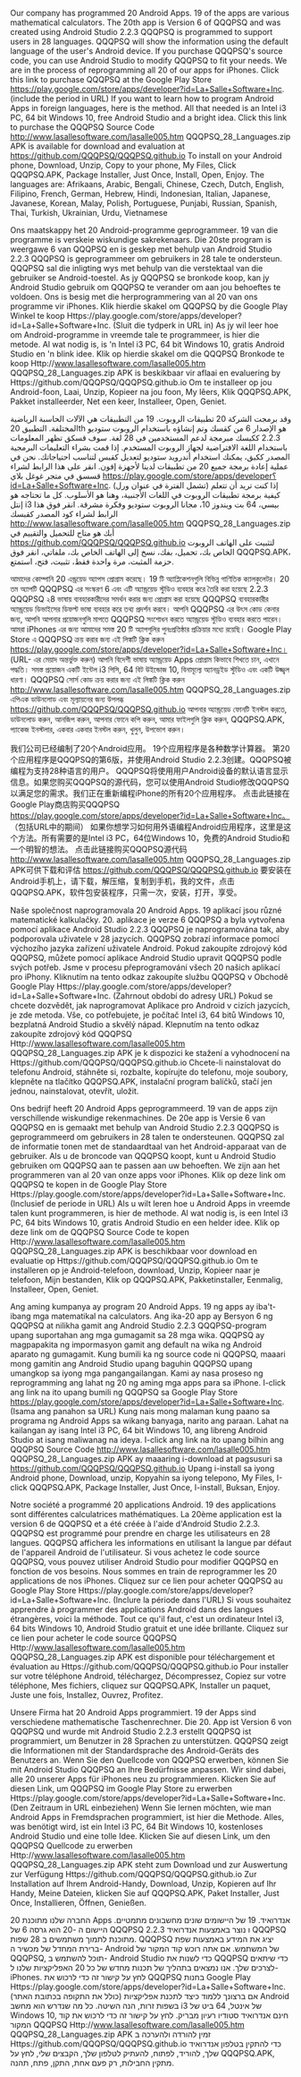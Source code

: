 Our company has programmed 20 Android Apps. 19 of the apps are various mathematical calculators.
The 20th app is Version 6 of QQQPSQ and was created using Android Studio 2.2.3 QQQPSQ is programmed to support users in 28 languages.
QQQPSQ will show the information using the default language of the user's Android device. If you purchase QQQPSQ's source code, you can use Android Studio to modify QQQPSQ to fit your needs. We are in the process of reprogramming all 20 of our apps for iPhones.
Click this link to purchase QQQPSQ at the Google Play Store 
https://play.google.com/store/apps/developer?id=La+Salle+Software+Inc. (include the period in URL)
If you want to learn how to program Android Apps in foreign languages, here is the method. All that needed is an Intel i3 PC, 64 bit Windows 10, free Android Studio and a bright idea. 
Click this link to purchase the QQQPSQ Source Code 
http://www.lasallesoftware.com/lasalle005.htm
QQQPSQ_28_Languages.zip APK is available for download and evaluation at 
https://github.com/QQQPSQ/QQQPSQ.github.io
To install on your Android phone, Download, Unzip, Copy to your phone, My Files, Click QQQPSQ.APK, Package Installer, Just Once, Install, Open, Enjoy.
The languages are: Afrikaans, Arabic, Bengali, Chinese, Czech, Dutch, English, Filipino, French, German, Hebrew, Hindi, Indonesian, Italian, Japanese, Javanese, Korean, Malay, Polish, Portuguese, Punjabi, Russian, Spanish, Thai, Turkish, Ukrainian, Urdu, Vietnamese

Ons maatskappy het 20 Android-programme geprogrammeer. 19 van die programme is verskeie wiskundige sakrekenaars.
Die 20ste program is weergawe 6 van QQQPSQ en is geskep met behulp van Android Studio 2.2.3 QQQPSQ is geprogrammeer om gebruikers in 28 tale te ondersteun.
QQQPSQ sal die inligting wys met behulp van die verstektaal van die gebruiker se Android-toestel. As jy QQQPSQ se bronkode koop, kan jy Android Studio gebruik om QQQPSQ te verander om aan jou behoeftes te voldoen. Ons is besig met die herprogrammering van al 20 van ons programme vir iPhones.
Klik hierdie skakel om QQQPSQ by die Google Play Winkel te koop
Https://play.google.com/store/apps/developer?id=La+Salle+Software+Inc. (Sluit die tydperk in URL in)
As jy wil leer hoe om Android-programme in vreemde tale te programmeer, is hier die metode. Al wat nodig is, is 'n Intel i3 PC, 64 bit Windows 10, gratis Android Studio en 'n blink idee.
Klik op hierdie skakel om die QQQPSQ Bronkode te koop
Http://www.lasallesoftware.com/lasalle005.htm
QQQPSQ_28_Languages.zip APK is beskikbaar vir aflaai en evaluering by
Https://github.com/QQQPSQ/QQQPSQ.github.io
Om te installeer op jou Android-foon, Laai, Unzip, Kopieer na jou foon, My lêers, Klik QQQPSQ.APK, Pakket installeerder, Net een keer, Installeer, Open, Geniet.

وقد برمجت الشركة 20 تطبيقات الروبوت. 19 من التطبيقات هي الآلات الحاسبة الرياضية المختلفة.
التطبيق 20th هو الإصدار 6 من كقسك وتم إنشاؤه باستخدام الروبوت ستوديو 2.2.3 ككبسك مبرمجة لدعم المستخدمين في 28 لغة.
سوف قسكق تظهر المعلومات باستخدام اللغة الافتراضية لجهاز الروبوت المستخدم. إذا قمت بشراء التعليمات البرمجية المصدر ككبق، يمكنك استخدام أندرويد ستوديو لتعديل كقبس لتناسب احتياجاتك. نحن في عملية إعادة برمجة جميع 20 من تطبيقات لدينا لأجهزة إفون.
انقر على هذا الرابط لشراء قسسق في متجر غوغل بلاي
https://play.google.com/store/apps/developer؟id=La+Salle+Software+Inc. (تشمل الفترة في عنوان ورل)
إذا كنت تريد أن تتعلم كيفية برمجة تطبيقات الروبوت في اللغات الأجنبية، وهنا هو الأسلوب. كل ما تحتاجه هو إنتل i3 بيسي، 64 بت ويندوز 10، مجانا الروبوت ستوديو وفكرة مشرقة.
انقر فوق هذا الرابط لشراء كود المصدر كقبسك
http://www.lasallesoftware.com/lasalle005.htm
QQQPSQ_28_Languages.zip أبك هو متاح للتحميل والتقييم في
https://github.com/QQQPSQ/QQQPSQ.github.io
لتثبيت على الهاتف الروبوت الخاص بك، تحميل، بفك، نسخ إلى الهاتف الخاص بك، ملفاتي، انقر فوق QQQPSQ.APK، حزمة المثبت، مرة واحدة فقط، تثبيت، فتح، استمتع.

আমাদের কোম্পানি 20 এন্ড্রয়েড অ্যাপস প্রোগ্রাম করেছে। 19 টি অ্যাপ্লিকেশনগুলি বিভিন্ন গাণিতিক ক্যালকুলেটর।
20 তম অ্যাপটি QQQPSQ এর সংস্করণ 6 এবং এটি অ্যান্ড্রয়েড স্টুডিও ব্যবহার করে তৈরি করা হয়েছে 2.2.3 QQQPSQ ২8 ভাষায় ব্যবহারকারীদের সমর্থন করার জন্য প্রোগ্রাম করা হয়েছে
QQQPSQ ব্যবহারকারীর অ্যান্ড্রয়েড ডিভাইসের ডিফল্ট ভাষা ব্যবহার করে তথ্য প্রদর্শন করবে। আপনি QQQPSQ এর উৎস কোড কেনার জন্য, আপনি আপনার প্রয়োজনগুলি মাপতে QQQPSQ সংশোধন করতে অ্যান্ড্রয়েড স্টুডিও ব্যবহার করতে পারেন। আমরা iPhones এর জন্য আমাদের সমস্ত 20 টি অ্যাপগুলির পুনঃপ্রতিষ্ঠার প্রক্রিয়ার মধ্যে রয়েছি।
Google Play Store এ QQQPSQ ক্রয় করার জন্য এই লিঙ্কটি ক্লিক করুন
https://play.google.com/store/apps/developer?id=La+Salle+Software+Inc। (URL- এর মেয়াদ অন্তর্ভুক্ত করুন)
আপনি বিদেশী ভাষায় অ্যান্ড্রয়েড Apps প্রোগ্রাম কিভাবে শিখতে চান, এখানে পদ্ধতি। সমস্ত প্রয়োজন একটি ইন্টেল i3 পিসি, 64 বিট উইন্ডোজ 10, বিনামূল্যে অ্যানড্রইড স্টুডিও এবং একটি উজ্জ্বল ধারণা।
QQQPSQ সোর্স কোড ক্রয় করার জন্য এই লিঙ্কটি ক্লিক করুন
http://www.lasallesoftware.com/lasalle005.htm
QQQPSQ_28_Languages.zip এপিএক ডাউনলোড এবং মূল্যায়নের জন্য উপলব্ধ
https://github.com/QQQPSQ/QQQPSQ.github.io
আপনার অ্যান্ড্রয়েড ফোনটি ইনস্টল করতে, ডাউনলোড করুন, আনজিপ করুন, আপনার ফোনে কপি করুন, আমার ফাইলগুলি ক্লিক করুন, QQQPSQ.APK, প্যাকেজ ইনস্টলার, একবার একবার ইনস্টল করুন, খুলুন, উপভোগ করুন।

我们公司已经编制了20个Android应用。 19个应用程序是各种数学计算器。
第20个应用程序是QQQPSQ的第6版，并使用Android Studio 2.2.3创建。QQQPSQ被编程为支持28种语言的用户。
QQQPSQ将使用用户Android设备的默认语言显示信息。如果您购买QQQPSQ的源代码，您可以使用Android Studio修改QQQPSQ以满足您的需求。我们正在重新编程iPhone的所有20个应用程序。
点击此链接在Google Play商店购买QQQPSQ
https://play.google.com/store/apps/developer?id=La+Salle+Software+Inc。 （包括URL中的期间）
如果你想学习如何用外语编程Android应用程序，这里是这个方法。所有需要的是Intel i3 PC，64位Windows 10，免费的Android Studio和一个明智的想法。
点击此链接购买QQQPSQ源代码
http://www.lasallesoftware.com/lasalle005.htm
QQQPSQ_28_Languages.zip APK可供下载和评估
https://github.com/QQQPSQ/QQQPSQ.github.io
要安装在Android手机上，请下载，解压缩，复制到手机，我的文件，点击QQQPSQ.APK，软件包安装程序，只需一次，安装，打开，享受。

Naše společnost naprogramovala 20 Android Apps. 19 aplikací jsou různé matematické kalkulačky.
20. aplikace je verze 6 QQQPSQ a byla vytvořena pomocí aplikace Android Studio 2.2.3 QQQPSQ je naprogramována tak, aby podporovala uživatele v 28 jazycích.
QQQPSQ zobrazí informace pomocí výchozího jazyka zařízení uživatele Android. Pokud zakoupíte zdrojový kód QQQPSQ, můžete pomocí aplikace Android Studio upravit QQQPSQ podle svých potřeb. Jsme v procesu přeprogramování všech 20 našich aplikací pro iPhony.
Kliknutím na tento odkaz zakoupíte službu QQQPSQ v Obchodě Google Play
Https://play.google.com/store/apps/developer?id=La+Salle+Software+Inc. (Zahrnout období do adresy URL)
Pokud se chcete dozvědět, jak naprogramovat Aplikace pro Android v cizích jazycích, je zde metoda. Vše, co potřebujete, je počítač Intel i3, 64 bitů Windows 10, bezplatná Android Studio a skvělý nápad.
Klepnutím na tento odkaz zakoupíte zdrojový kód QQQPSQ
Http://www.lasallesoftware.com/lasalle005.htm
QQQPSQ_28_Languages.zip APK je k dispozici ke stažení a vyhodnocení na
Https://github.com/QQQPSQ/QQQPSQ.github.io
Chcete-li nainstalovat do telefonu Android, stáhněte si, rozbalte, kopírujte do telefonu, moje soubory, klepněte na tlačítko QQQPSQ.APK, instalační program balíčků, stačí jen jednou, nainstalovat, otevřít, uložit.

Ons bedrijf heeft 20 Android Apps geprogrammeerd. 19 van de apps zijn verschillende wiskundige rekenmachines.
De 20e app is Versie 6 van QQQPSQ en is gemaakt met behulp van Android Studio 2.2.3 QQQPSQ is geprogrammeerd om gebruikers in 28 talen te ondersteunen.
QQQPSQ zal de informatie tonen met de standaardtaal van het Android-apparaat van de gebruiker. Als u de broncode van QQQPSQ koopt, kunt u Android Studio gebruiken om QQQPSQ aan te passen aan uw behoeften. We zijn aan het programmeren van al 20 van onze apps voor iPhones.
Klik op deze link om QQQPSQ te kopen in de Google Play Store
Https://play.google.com/store/apps/developer?id=La+Salle+Software+Inc. (Inclusief de periode in URL)
Als u wilt leren hoe u Android Apps in vreemde talen kunt programmeren, is hier de methode. Al wat nodig is, is een Intel i3 PC, 64 bits Windows 10, gratis Android Studio en een helder idee.
Klik op deze link om de QQQPSQ Source Code te kopen
Http://www.lasallesoftware.com/lasalle005.htm
QQQPSQ_28_Languages.zip APK is beschikbaar voor download en evaluatie op
Https://github.com/QQQPSQ/QQQPSQ.github.io
Om te installeren op je Android-telefoon, download, Unzip, Kopieer naar je telefoon, Mijn bestanden, Klik op QQQPSQ.APK, Pakketinstaller, Eenmalig, Installeer, Open, Geniet.

Ang aming kumpanya ay program 20 Android Apps. 19 ng apps ay iba't-ibang mga matematikal na calculators.
Ang ika-20 app ay Bersyon 6 ng QQQPSQ at nilikha gamit ang Android Studio 2.2.3 QQQPSQ-program upang suportahan ang mga gumagamit sa 28 mga wika.
QQQPSQ ay magpapakita ng impormasyon gamit ang default na wika ng Android aparato ng gumagamit. Kung bumili ka ng source code ni QQQPSQ, maaari mong gamitin ang Android Studio upang baguhin QQQPSQ upang umangkop sa iyong mga pangangailangan. Kami ay nasa proseso ng reprogramming ang lahat ng 20 ng aming mga apps para sa iPhone.
I-click ang link na ito upang bumili ng QQQPSQ sa Google Play Store
https://play.google.com/store/apps/developer?id=La+Salle+Software+Inc. (Isama ang panahon sa URL)
Kung nais mong malaman kung paano sa programa ng Android Apps sa wikang banyaga, narito ang paraan. Lahat na kailangan ay isang Intel i3 PC, 64 bit Windows 10, ang libreng Android Studio at isang maliwanag na ideya.
I-click ang link na ito upang bilhin ang QQQPSQ Source Code
http://www.lasallesoftware.com/lasalle005.htm
QQQPSQ_28_Languages.zip APK ay maaaring i-download at pagsusuri sa
https://github.com/QQQPSQ/QQQPSQ.github.io
Upang i-install sa iyong Android phone, Download, unzip, Kopyahin sa iyong telepono, My Files, I-click QQQPSQ.APK, Package Installer, Just Once, I-install, Buksan, Enjoy.

Notre société a programmé 20 applications Android. 19 des applications sont différentes calculatrices mathématiques.
La 20ème application est la version 6 de QQQPSQ et a été créée à l'aide d'Android Studio 2.2.3. QQQPSQ est programmé pour prendre en charge les utilisateurs en 28 langues.
QQQPSQ affichera les informations en utilisant la langue par défaut de l'appareil Android de l'utilisateur. Si vous achetez le code source QQQPSQ, vous pouvez utiliser Android Studio pour modifier QQQPSQ en fonction de vos besoins. Nous sommes en train de reprogrammer les 20 applications de nos iPhones.
Cliquez sur ce lien pour acheter QQQPSQ au Google Play Store
Https://play.google.com/store/apps/developer?id=La+Salle+Software+Inc. (Inclure la période dans l'URL)
Si vous souhaitez apprendre à programmer des applications Android dans des langues étrangères, voici la méthode. Tout ce qu'il faut, c'est un ordinateur Intel i3, 64 bits Windows 10, Android Studio gratuit et une idée brillante.
Cliquez sur ce lien pour acheter le code source QQQPSQ
Http://www.lasallesoftware.com/lasalle005.htm
QQQPSQ_28_Languages.zip APK est disponible pour téléchargement et évaluation au
Https://github.com/QQQPSQ/QQQPSQ.github.io
Pour installer sur votre téléphone Android, téléchargez, Décompressez, Copiez sur votre téléphone, Mes fichiers, cliquez sur QQQPSQ.APK, Installer un paquet, Juste une fois, Installez, Ouvrez, Profitez.

Unsere Firma hat 20 Android Apps programmiert. 19 der Apps sind verschiedene mathematische Taschenrechner.
Die 20. App ist Version 6 von QQQPSQ und wurde mit Android Studio 2.2.3 erstellt QQQPSQ ist programmiert, um Benutzer in 28 Sprachen zu unterstützen.
QQQPSQ zeigt die Informationen mit der Standardsprache des Android-Geräts des Benutzers an. Wenn Sie den Quellcode von QQQPSQ erwerben, können Sie mit Android Studio QQQPSQ an Ihre Bedürfnisse anpassen. Wir sind dabei, alle 20 unserer Apps für iPhones neu zu programmieren.
Klicken Sie auf diesen Link, um QQQPSQ im Google Play Store zu erwerben
Https://play.google.com/store/apps/developer?id=La+Salle+Software+Inc. (Den Zeitraum in URL einbeziehen)
Wenn Sie lernen möchten, wie man Android Apps in Fremdsprachen programmiert, ist hier die Methode. Alles, was benötigt wird, ist ein Intel i3 PC, 64 Bit Windows 10, kostenloses Android Studio und eine tolle Idee.
Klicken Sie auf diesen Link, um den QQQPSQ Quellcode zu erwerben
Http://www.lasallesoftware.com/lasalle005.htm
QQQPSQ_28_Languages.zip APK steht zum Download und zur Auswertung zur Verfügung
Https://github.com/QQQPSQ/QQQPSQ.github.io
Zur Installation auf Ihrem Android-Handy, Download, Unzip, Kopieren auf Ihr Handy, Meine Dateien, klicken Sie auf QQQPSQ.APK, Paket Installer, Just Once, Installieren, Öffnen, Genießen.

החברה שלנו מתוכנת 20 Apps אנדרואיד. 19 של היישומים שונים מחשבונים מתמטיים.
היישום ה -20 הוא גרסה 6 של QQQPSQ ו נוצר באמצעות אנדרואיד 2.2.3 QQQPSQ מתוכנת לתמוך משתמשים ב 28 שפות.
QQQPSQ יציג את המידע באמצעות שפת ברירת המחדל של מכשיר ה- Android של המשתמש. אם אתה רוכש קוד המקור של QQQPSQ, תוכל להשתמש ב- Android Studio כדי לשנות את QQQPSQ כדי שיתאים לצרכים שלך. אנו נמצאים בתהליך של תכנות מחדש של כל 20 האפליקציות שלנו ל- iPhones.
לחץ על קישור זה כדי לרכוש את QQQPSQ בחנות Google Play
Https://play.google.com/store/apps/developer?id=La+Salle+Software+Inc. (כולל את התקופה בכתובת האתר)
אם ברצונך ללמוד כיצד לתכנת אפליקציות Android בשפות זרות, הנה השיטה. כל מה שנדרש הוא מחשב i3 של אינטל, 64 ביט של Windows 10, חינם אנדרואיד סטודיו רעיון מבריק.
לחץ על קישור זה כדי לרכוש את קוד המקור QQQPSQ
Http://www.lasallesoftware.com/lasalle005.htm
QQQPSQ_28_Languages.zip APK זמין להורדה ולהערכה ב
Https://github.com/QQQPSQ/QQQPSQ.github.io
כדי להתקין בטלפון אנדרואיד שלך, להוריד, לפתוח, להעתיק לטלפון שלך, הקבצים שלי, לחץ על QQQPSQ.APK, מתקין החבילות, רק פעם אחת, התקן, פתח, תהנה.



